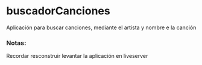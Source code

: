 # buscadorCanciones
Aplicación para buscar canciones, mediante el artista y nombre e la canción

### Notas:
Recordar resconstruir levantar la aplicación en liveserver

